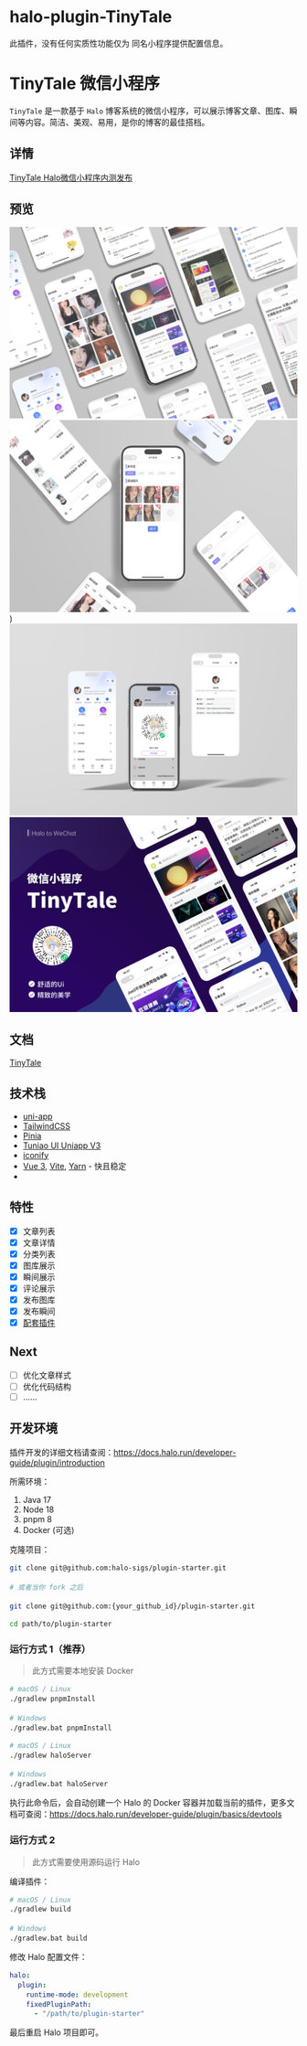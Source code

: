# halo-plugin-TinyTale

此插件，没有任何实质性功能仅为 同名小程序提供配置信息。

# TinyTale 微信小程序 
`TinyTale` 是一款基于 `Halo` 博客系统的微信小程序，可以展示博客文章、图库、瞬间等内容。简洁、美观、易用，是你的博客的最佳搭档。
## 详情
[TinyTale Halo微信小程序内测发布](https://www.jiewen.run/archives/TinyTale)
## 预览
![image](doc/preview/1.jpg)  
![image](doc/preview/2.jpg))  
![image](doc/preview/3.jpg)
![image](doc/preview/4.png)
## 文档
[TinyTale](https://www.jiewen.run/docs/TinyTale)
## 技术栈
- [uni-app](https://uniapp.dcloud.io/)
- [TailwindCSS](https://tailwindcss.com/)
- [Pinia](https://pinia.vuejs.org/)
- [Tuniao UI Uniapp V3](https://vue3.tuniaokj.com/)
- [iconify](https://icon-sets.iconify.design/)
- [Vue 3](https://github.com/vuejs/core), [Vite](https://github.com/vitejs/vite), [Yarn](https://github.com/yarnpkg/yarn) - 快且稳定
-
## 特性
- [x] 文章列表
- [x] 文章详情
- [x] 分类列表
- [x] 图库展示
- [x] 瞬间展示
- [x] 评论展示
- [x] 发布图库
- [x] 发布瞬间
- [x] [配套插件](https://github.com/jiewenhuang/halo-plugin-TinyTale)

## Next
- [ ] 优化文章样式
- [ ] 优化代码结构
- [ ] ......

## 开发环境

插件开发的详细文档请查阅：<https://docs.halo.run/developer-guide/plugin/introduction>

所需环境：

1. Java 17
2. Node 18
3. pnpm 8
4. Docker (可选)

克隆项目：

```bash
git clone git@github.com:halo-sigs/plugin-starter.git

# 或者当你 fork 之后

git clone git@github.com:{your_github_id}/plugin-starter.git
```

```bash
cd path/to/plugin-starter
```

### 运行方式 1（推荐）

> 此方式需要本地安装 Docker

```bash
# macOS / Linux
./gradlew pnpmInstall

# Windows
./gradlew.bat pnpmInstall
```

```bash
# macOS / Linux
./gradlew haloServer

# Windows
./gradlew.bat haloServer
```

执行此命令后，会自动创建一个 Halo 的 Docker 容器并加载当前的插件，更多文档可查阅：<https://docs.halo.run/developer-guide/plugin/basics/devtools>

### 运行方式 2

> 此方式需要使用源码运行 Halo

编译插件：

```bash
# macOS / Linux
./gradlew build

# Windows
./gradlew.bat build
```

修改 Halo 配置文件：

```yaml
halo:
  plugin:
    runtime-mode: development
    fixedPluginPath:
      - "/path/to/plugin-starter"
```

最后重启 Halo 项目即可。
